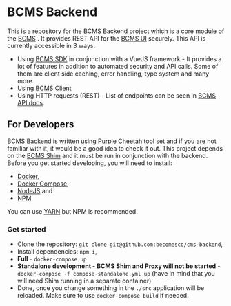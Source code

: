 # BCMS Backend

This is a repository for the BCMS Backend project which is a core module of the [BCMS](https://github.com/becomesco/cms) . It provides REST API for the [BCMS UI](https://github.com/becomesco/cms-ui) securely. This API is currently accessible in 3 ways:

- Using [BCMS SDK](https://github.com/becomesco/cms-sdk) in conjunction with a VueJS framework - It provides a lot of features in addition to automated security and API calls. Some of them are client side caching, error handling, type system and many more.
- Using [BCMS Client](https://github.com/becomesco/cms-client)
- Using HTTP requests (REST) - List of endpoints can be seen in [BCMS API docs](https://thebcms.com/api/v1/docs).

## For Developers

BCMS Backend is written using [Purple Cheetah](https://github.com/becomesco/purple-cheetah) tool set and if you are not familiar with it, it would be a good idea to check it out. This project depends on the [BCMS Shim](https://github.com/becomesco/cms-shim) and it must be run in conjunction with the backend. Before you get started developing, you will need to install:

- [Docker](https://www.docker.com/),
- [Docker Compose](https://docs.docker.com/compose/),
- [NodeJS](https://nodejs.org/) and
- [NPM](https://www.npmjs.com/)

You can use [YARN](https://yarnpkg.com/) but NPM is recommended.

### Get started

- Clone the repository: `git clone git@github.com:becomesco/cms-backend`,
- Install dependencies: `npm i`,
- **Full** - `docker-compose up`
- **Standalone development - BCMS Shim and Proxy will not be started** - `docker-compose -f compose-standalone.yml up` (have in mind that you will need Shim running in a separate container)
- Done, once you change something in the `./src` application will be reloaded. Make sure to use `docker-compose build` if needed.

